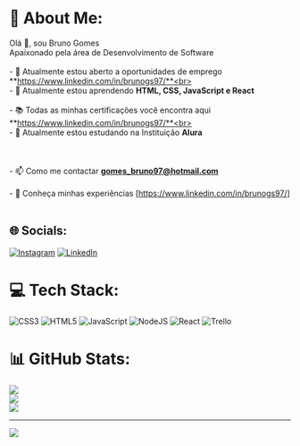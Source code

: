 # 💫 About Me:
Olá 👋, sou Bruno Gomes<br>Apaixonado pela área de Desenvolvimento de Software<br><br>- 🔭 Atualmente estou aberto a oportunidades de emprego **https://www.linkedin.com/in/brunogs97/**<br><br>- 🌱 Atualmente estou aprendendo **HTML, CSS, JavaScript e React**<br><br>- 📚 Todas as minhas certificações você encontra aqui **https://www.linkedin.com/in/brunogs97/**<br><br>- 🏫 Atualmente estou estudando na Instituição **Alura**<br><br><br><br>- 📫 Como me contactar **gomes_bruno97@hotmail.com**<br><br>- 📄 Conheça minhas experiências [https://www.linkedin.com/in/brunogs97/]<br><br>


## 🌐 Socials:
[![Instagram](https://img.shields.io/badge/Instagram-%23E4405F.svg?logo=Instagram&logoColor=white)](https://instagram.com/https://www.instagram.com/_brunogs/) [![LinkedIn](https://img.shields.io/badge/LinkedIn-%230077B5.svg?logo=linkedin&logoColor=white)](https://linkedin.com/in/https://www.linkedin.com/in/brunogs97/) 

# 💻 Tech Stack:
![CSS3](https://img.shields.io/badge/css3-%231572B6.svg?style=for-the-badge&logo=css3&logoColor=white) ![HTML5](https://img.shields.io/badge/html5-%23E34F26.svg?style=for-the-badge&logo=html5&logoColor=white) ![JavaScript](https://img.shields.io/badge/javascript-%23323330.svg?style=for-the-badge&logo=javascript&logoColor=%23F7DF1E) ![NodeJS](https://img.shields.io/badge/node.js-6DA55F?style=for-the-badge&logo=node.js&logoColor=white)  ![React](https://img.shields.io/badge/react-%2320232a.svg?style=for-the-badge&logo=react&logoColor=%2361DAFB) 	![Trello](https://img.shields.io/badge/Trello-%23026AA7.svg?style=for-the-badge&logo=Trello&logoColor=white)
# 📊 GitHub Stats:
![](https://github-readme-stats.vercel.app/api?username=brunogs97&theme=dark&hide_border=false&include_all_commits=false&count_private=false)<br/>
![](https://github-readme-streak-stats.herokuapp.com/?user=brunogs97&theme=dark&hide_border=false)<br/>
![](https://github-readme-stats.vercel.app/api/top-langs/?username=brunogs97&theme=dark&hide_border=false&include_all_commits=false&count_private=false&layout=compact)

---
[![](https://visitcount.itsvg.in/api?id=brunogs97&icon=0&color=0)](https://visitcount.itsvg.in)

<!-- Proudly created with GPRM ( https://gprm.itsvg.in ) -->
